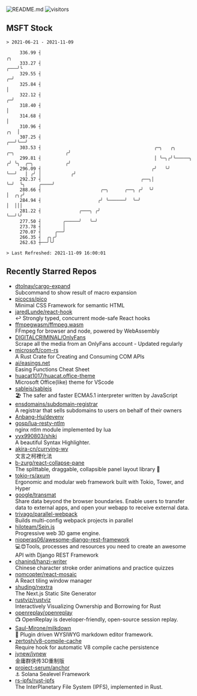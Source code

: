 ![README.md](https://github.com/Gerhut/Gerhut/workflows/README.md/badge.svg)
![visitors](https://visitors.vercel.app/Gerhut/Gerhut?token=8cf69d1f6813d272ef062726b6070c9be4ff72038cfe5a7ded7384a8da65d866)

## MSFT Stock

```
> 2021-06-21 - 2021-11-09

     336.99 ┤                                                                                                 ╭╮ 
     333.27 ┤                                                                                             ╭───╯╰ 
     329.55 ┤                                                                                           ╭─╯      
     325.84 ┤                                                                                           │        
     322.12 ┤                                                                                         ╭─╯        
     318.40 ┤                                                                                         │          
     314.68 ┤                                                                                         │          
     310.96 ┤                                                                                     ╭╮  │          
     307.25 ┤                                                                                  ╭──╯╰──╯          
     303.53 ┤                                          ╭─╮   ╭╮         ╭─╮                   ╭╯                 
     299.81 ┤                                          │ ╰─╮╭╯╰─────╮  ╭╯ ╰╮  ╭─╮            ╭╯                  
     296.09 ┤                                         ╭╯   ╰╯       ╰──╯   │ ╭╯ │           ╭╯                   
     292.37 ┤                                     ╭──╮│                    ╰─╯  ╰╮     ╭────╯                    
     288.66 ┤                      ╭─╮      ╭──╮ ╭╯  ╰╯                          │  ╭╮╭╯                         
     284.94 ┤                     ╭╯ ╰──────╯  ╰─╯                               │  │││                          
     281.22 ┤              ╭───╮ ╭╯                                              ╰──╯╰╯                          
     277.50 ┤        ╭─────╯   ╰─╯                                                                               
     273.78 ┤        │                                                                                           
     270.07 ┤     ╭──╯                                                                                           
     266.35 ┤  ╭╮╭╯                                                                                              
     262.63 ┼──╯╰╯                                                                                               

> Last Refreshed: 2021-11-09 16:00:01
```

## Recently Starred Repos

- [dtolnay/cargo-expand](https://github.com/dtolnay/cargo-expand)  
  Subcommand to show result of macro expansion
- [picocss/pico](https://github.com/picocss/pico)  
  Minimal CSS Framework for semantic HTML
- [jaredLunde/react-hook](https://github.com/jaredLunde/react-hook)  
  ↩ Strongly typed, concurrent mode-safe React hooks
- [ffmpegwasm/ffmpeg.wasm](https://github.com/ffmpegwasm/ffmpeg.wasm)  
  FFmpeg for browser and node, powered by WebAssembly
- [DIGITALCRIMINAL/OnlyFans](https://github.com/DIGITALCRIMINAL/OnlyFans)  
  Scrape all the media from an OnlyFans account - Updated regularly
- [microsoft/com-rs](https://github.com/microsoft/com-rs)  
  A Rust Crate for Creating and Consuming COM APIs
- [ai/easings.net](https://github.com/ai/easings.net)  
  Easing Functions Cheat Sheet
- [huacat1017/huacat.office-theme](https://github.com/huacat1017/huacat.office-theme)  
  Microsoft Office(like) theme for VScode
- [sablejs/sablejs](https://github.com/sablejs/sablejs)  
  🏖️ The safer and faster ECMA5.1 interpreter written by JavaScript
- [ensdomains/subdomain-registrar](https://github.com/ensdomains/subdomain-registrar)  
  A registrar that sells subdomains to users on behalf of their owners
- [Anbang-Hu/devenv](https://github.com/Anbang-Hu/devenv)  
- [gosp/lua-resty-ntlm](https://github.com/gosp/lua-resty-ntlm)  
  nginx ntlm module implemented by lua
- [yyx990803/shiki](https://github.com/yyx990803/shiki)  
  A beautiful Syntax Highlighter.
- [akira-cn/currying-wy](https://github.com/akira-cn/currying-wy)  
  文言之柯裡化法
- [b-zurg/react-collapse-pane](https://github.com/b-zurg/react-collapse-pane)  
  The splittable, draggable, collapsible panel layout library 🎉
- [tokio-rs/axum](https://github.com/tokio-rs/axum)  
  Ergonomic and modular web framework built with Tokio, Tower, and Hyper
- [google/transmat](https://github.com/google/transmat)  
  Share data beyond the browser boundaries. Enable users to transfer data to external apps, and open your webapp to receive external data.
- [trivago/parallel-webpack](https://github.com/trivago/parallel-webpack)  
  Builds multi-config webpack projects in parallel
- [hiloteam/Sein.js](https://github.com/hiloteam/Sein.js)  
  Progressive web 3D game engine.
- [nioperas06/awesome-django-rest-framework](https://github.com/nioperas06/awesome-django-rest-framework)  
   💻😍Tools, processes and resources you need to create an awesome API with Django REST Framework
- [chanind/hanzi-writer](https://github.com/chanind/hanzi-writer)  
  Chinese character stroke order animations and practice quizzes
- [nomcopter/react-mosaic](https://github.com/nomcopter/react-mosaic)  
  A React tiling window manager
- [shuding/nextra](https://github.com/shuding/nextra)  
  The Next.js Static Site Generator
- [rustviz/rustviz](https://github.com/rustviz/rustviz)  
  Interactively Visualizing Ownership and Borrowing for Rust
- [openreplay/openreplay](https://github.com/openreplay/openreplay)  
  :tv: OpenReplay is developer-friendly, open-source session replay.
- [Saul-Mirone/milkdown](https://github.com/Saul-Mirone/milkdown)  
  🍼 Plugin driven WYSIWYG  markdown editor framework.
- [zertosh/v8-compile-cache](https://github.com/zertosh/v8-compile-cache)  
  Require hook for automatic V8 compile cache persistence
- [jynew/jynew](https://github.com/jynew/jynew)  
  金庸群侠传3D重制版
- [project-serum/anchor](https://github.com/project-serum/anchor)  
  ⚓ Solana Sealevel Framework
- [rs-ipfs/rust-ipfs](https://github.com/rs-ipfs/rust-ipfs)  
  The InterPlanetary File System (IPFS), implemented in Rust.
